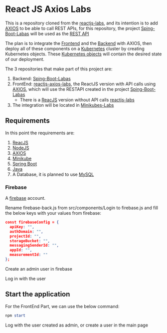 # React JS Axios Labs

This is a repository cloned from the [reactjs-labs][1], and its intention is to add [AXIOS][11] to be able to call REST APIs, for this repository, the project [Sping-Boot-Labas][9] will be used as the [REST API][4]

The plan is to integrate the [Frontend][5] and the [Backend][6] with AXIOS, then deploy all of these components on a [Kubernetes][7] cluster by creating Kubernetes objects. These [Kubernetes objects][8] will contain the desired state of our deployment.

The 3 repositories that make part of this project are:
1. Backend: [Sping-Boot-Labas][9]
2. FrontEnd: [reactjs-axios-labs][10], the ReactJS version with API calls using [AXIOS][11], which will use the RESTAPI created in the project [Sping-Boot-Labas][9]
    - There is a [ReacJS][13] version without API calls [reactjs-labs][1]
3. The integration will be located in [Minikubes-Labs][15]

## Requirements

In this point the requirements are:
1. [ReacJS][16]
2. [NodeJS][17]
3. [AXIOS][18]
4. [Minikube][19]
5. [Spring Boot][20]
6. [Java][21]
7. A Database, it is planned to use [MySQL][22]

### Firebase

A [firebase][23] account.

Rename firebase-back.js from src/components/Login to firebase.js and fill the below keys with your values from firebase:

```json
const firebaseConfig = {
  apiKey: "",
  authDomain: "",
  projectId: "",
  storageBucket: "",
  messagingSenderId: "",
  appId: "",
  measurementId: ""
};
```

Create an admin user in firebase

Log in with the user

## Start the application

For the FrontEnd Part, we can use the below command:

```powershell
npm start
```

Log with the user created as admin, or create a user in the main page

  [1]: https://github.com/vladcuevas/reactjs-labs
  [2]: https://github.com/axios/axios
  [3]: https://github.com/vladcuevas/spring-boot-labas
  [4]: https://www.redhat.com/en/topics/api/what-is-a-rest-api
  [5]: https://en.wikipedia.org/wiki/Front-end_web_development
  [6]: https://en.wikipedia.org/wiki/Frontend_and_backend
  [7]: https://kubernetes.io/
  [8]: https://kubernetes.io/docs/concepts/overview/working-with-objects/kubernetes-objects/
  [9]: https://github.com/vladcuevas/spring-boot-labas
  [10]: https:/https://github.com/vladcuevas/spring-boot-labas/github.com/vladcuevas/spring-boot-labas
  [11]: https://github.com/axios/axios
  [12]: https://github.com/vladcuevas/spring-boot-labas
  [13]: https://reactjs.org/
  [14]: https://github.com/vladcuevas/reactjs-labs
  [15]: https://github.com/vladcuevas/Minikubes-Labs
  [16]: https://reactjs.org/
  [17]: https://nodejs.org/en/
  [18]: https://github.com/axios/axios
  [19]: https://minikube.sigs.k8s.io/docs/start/
  [20]: https://spring.io/projects/spring-boot
  [21]: https://openjdk.org/
  [22]: https://www.mysql.com/
  [23]: https://firebase.google.com/

